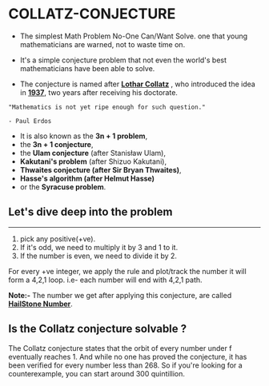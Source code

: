 # COLLATZ-CONJECTURE

* The simplest Math Problem No-One Can/Want Solve. one that young mathematicians are warned, not to waste time on.

* It's a simple conjecture problem that not even the world's best mathematicians have been able to solve.

* The conjecture is named after **<u>Lothar Collatz</u>** , who introduced the idea in **<u>1937</u>**, two years after receiving his doctorate.

```
"Mathematics is not yet ripe enough for such question."

- Paul Erdos
```

* It is also known as the **3n + 1 problem**,
* the **3n + 1 conjecture**,
* the **Ulam conjecture** (after Stanisław Ulam),
* **Kakutani's problem** (after Shizuo Kakutani),
* **Thwaites conjecture (after Sir Bryan Thwaites)**,
* **Hasse's algorithm (after Helmut Hasse)**
* or the **Syracuse problem**.

## Let's dive deep into the problem

---

1. pick any positive(+ve).
2. If it's odd, we need to multiply it by 3 and 1 to it.
3. If the number is even, we need to divide it by 2.

For every +ve integer, we apply the rule and plot/track the number it will form a 4,2,1 loop. i.e- each number will end with 4,2,1 path.

**Note:-** The number we get after applying this conjecture, are called **<u>HailStone Number</u>**.

## Is the Collatz conjecture solvable ?

The Collatz conjecture states that the orbit of every number under f eventually reaches 1. And while no one has proved the conjecture, it has been verified for every number less than 268. So if you're looking for a counterexample, you can start around 300 quintillion.

